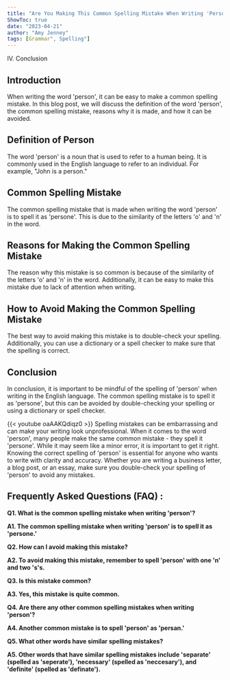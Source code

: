 ```yaml
---
title: "Are You Making This Common Spelling Mistake When Writing 'Person'? Find Out Now!"
ShowToc: true 
date: "2023-04-21"
author: "Amy Jenney" 
tags: [Grammar", Spelling"]
---
```

IV. Conclusion

## Introduction

When writing the word 'person', it can be easy to make a common spelling mistake. In this blog post, we will discuss the definition of the word 'person', the common spelling mistake, reasons why it is made, and how it can be avoided. 

## Definition of Person

The word 'person' is a noun that is used to refer to a human being. It is commonly used in the English language to refer to an individual. For example, "John is a person." 

## Common Spelling Mistake

The common spelling mistake that is made when writing the word 'person' is to spell it as 'persone'. This is due to the similarity of the letters 'o' and 'n' in the word. 

## Reasons for Making the Common Spelling Mistake

The reason why this mistake is so common is because of the similarity of the letters 'o' and 'n' in the word. Additionally, it can be easy to make this mistake due to lack of attention when writing. 

## How to Avoid Making the Common Spelling Mistake

The best way to avoid making this mistake is to double-check your spelling. Additionally, you can use a dictionary or a spell checker to make sure that the spelling is correct. 

## Conclusion

In conclusion, it is important to be mindful of the spelling of 'person' when writing in the English language. The common spelling mistake is to spell it as 'persone', but this can be avoided by double-checking your spelling or using a dictionary or spell checker.

{{< youtube oaAAKQdiqz0 >}} 
Spelling mistakes can be embarrassing and can make your writing look unprofessional. When it comes to the word 'person', many people make the same common mistake - they spell it 'persone'. While it may seem like a minor error, it is important to get it right. Knowing the correct spelling of 'person' is essential for anyone who wants to write with clarity and accuracy. Whether you are writing a business letter, a blog post, or an essay, make sure you double-check your spelling of 'person' to avoid any mistakes.

## Frequently Asked Questions (FAQ) :
**Q1. What is the common spelling mistake when writing 'person'?**

**A1. The common spelling mistake when writing 'person' is to spell it as 'persone.'**

**Q2. How can I avoid making this mistake?**

**A2. To avoid making this mistake, remember to spell 'person' with one 'n' and two 's's.**

**Q3. Is this mistake common?**

**A3. Yes, this mistake is quite common.**

**Q4. Are there any other common spelling mistakes when writing 'person'?**

**A4. Another common mistake is to spell 'person' as 'persan.'**

**Q5. What other words have similar spelling mistakes?**

**A5. Other words that have similar spelling mistakes include 'separate' (spelled as 'seperate'), 'necessary' (spelled as 'neccesary'), and 'definite' (spelled as 'definate').**





